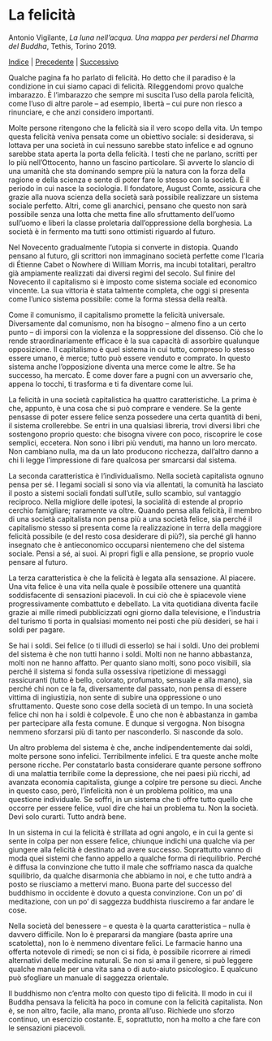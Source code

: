 # La felicità

Antonio Vigilante, _La luna nell’acqua. Una mappa per perdersi nel Dharma del Buddha_, Tethis, Torino 2019.

[Indice](index.md) | [Precedente](verificare.md) | [Successivo](il-fuoco.md)

Qualche pagina fa ho parlato di felicità. Ho detto che il paradiso è la condizione in cui siamo capaci di felicità. Rileggendomi provo qualche imbarazzo. È l’imbarazzo che sempre mi suscita l’uso della parola felicità, come l’uso di altre parole – ad esempio, libertà – cui pure non riesco a rinunciare, e che anzi considero importanti.

Molte persone ritengono che la felicità sia il vero scopo della vita. Un tempo questa felicità veniva pensata come un obiettivo sociale: si desiderava, si lottava per una società in cui nessuno sarebbe stato infelice e ad ognuno sarebbe stata aperta la porta della felicità. I testi che ne parlano, scritti per lo più nell’Ottocento, hanno un fascino particolare. Si avverte lo slancio di una umanità che sta dominando sempre più la natura con la forza della ragione e della scienza e sente di poter fare lo stesso con la società. È il periodo in cui nasce la sociologia. Il fondatore, August Comte, assicura che grazie alla nuova scienza della società sarà possibile realizzare un sistema sociale perfetto. Altri, come gli anarchici, pensano che questo non sarà possibile senza una lotta che metta fine allo sfruttamento dell’uomo sull’uomo e liberi la classe proletaria dall’oppressione della borghesia. La società è in fermento ma tutti sono ottimisti riguardo al futuro.

Nel Novecento gradualmente l’utopia si converte in distopia. Quando pensano al futuro, gli scrittori non immaginano società perfette come l’Icaria di Étienne Cabet o Nowhere di William Morris, ma incubi totalitari, peraltro già ampiamente realizzati dai diversi regimi del secolo. Sul finire del Novecento il capitalismo si è imposto come sistema sociale ed economico vincente. La sua vittoria è stata talmente completa, che oggi si presenta come l’unico sistema possibile: come la forma stessa della realtà.

Come il comunismo, il capitalismo promette la felicità universale. Diversamente dal comunismo, non ha bisogno – almeno fino a un certo punto – di imporsi con la violenza e la soppressione del dissenso. Ciò che lo rende straordinariamente efficace è la sua capacità di assorbire qualunque opposizione. Il capitalismo è quel sistema in cui tutto, compreso lo stesso essere umano, è merce; tutto può essere venduto e comprato. In questo sistema anche l’opposizione diventa una merce come le altre. Se ha successo, ha mercato. È come dover fare a pugni con un avversario che, appena lo tocchi, ti trasforma e ti fa diventare come lui.

La felicità in una società capitalistica ha quattro caratteristiche. La prima è che, appunto, è una cosa che si può comprare e vendere. Se la gente pensasse di poter essere felice senza possedere una certa quantità di beni, il sistema crollerebbe. Se entri in una qualsiasi libreria, trovi diversi libri che sostengono proprio questo: che bisogna vivere con poco, riscoprire le cose semplici, eccetera. Non sono i libri più venduti, ma hanno un loro mercato. Non cambiano nulla, ma da un lato producono ricchezza, dall’altro danno a chi li legge l’impressione di fare qualcosa per smarcarsi dal sistema.

La seconda caratteristica è l’individualismo. Nella società capitalista ognuno pensa per sé. I legami sociali si sono via via allentati, la comunità ha lasciato il posto a sistemi sociali fondati sull’utile, sullo scambio, sul vantaggio reciproco. Nella migliore delle ipotesi, la socialità di estende al proprio cerchio famigliare; raramente va oltre. Quando pensa alla felicità, il membro di una società capitalista non pensa più a una società felice, sia perché il capitalismo stesso si presenta come la realizzazione in terra della maggiore felicità possibile (e del resto cosa desiderare di più?), sia perché gli hanno insegnato che è antieconomico occuparsi nientemeno che del sistema sociale. Pensi a sé, ai suoi. Ai propri figli e alla pensione, se proprio vuole pensare al futuro.

La terza caratteristica è che la felicità è legata alla sensazione. Al piacere. Una vita felice è una vita nella quale è possibile ottenere una quantità soddisfacente di sensazioni piacevoli. In cui ciò che è spiacevole viene progressivamente combattuto e debellato. La vita quotidiana diventa facile grazie ai mille rimedi pubblicizzati ogni giorno dalla televisione, e l’industria del turismo ti porta in qualsiasi momento nei posti che più desideri, se hai i soldi per pagare.

Se hai i soldi. Sei felice (o ti illudi di esserlo) se hai i soldi. Uno dei problemi del sistema è che non tutti hanno i soldi. Molti non ne hanno abbastanza, molti non ne hanno affatto. Per quanto siano molti, sono poco visibili, sia perché il sistema si fonda sulla ossessiva ripetizione di messaggi rassicuranti (tutto è bello, colorato, profumato, sensuale e alla mano), sia perché chi non ce la fa, diversamente dal passato, non pensa di essere vittima di ingiustizia, non sente di subire una oppressione o uno sfruttamento. Queste sono cose della società di un tempo. In una società felice chi non ha i soldi è colpevole. È uno che non è abbastanza in gamba per partecipare alla festa comune. E dunque si vergogna. Non bisogna nemmeno sforzarsi più di tanto per nasconderlo. Si nasconde da solo.

Un altro problema del sistema è che, anche indipendentemente dai soldi, molte persone sono infelici. Terribilmente infelici. E tra queste anche molte persone ricche. Per constatarlo basta considerare quante persone soffrono di una malattia terribile come la depressione, che nei paesi più ricchi, ad avanzata economia capitalista, giunge a colpire tre persone su dieci. Anche in questo caso, però, l’infelicità non è un problema politico, ma una questione individuale. Se soffri, in un sistema che ti offre tutto quello che occorre per essere felice, vuol dire che hai un problema tu. Non la società. Devi solo curarti. Tutto andrà bene.

In un sistema in cui la felicità è strillata ad ogni angolo, e in cui la gente si sente in colpa per non essere felice, chiunque indichi una qualche via per giungere alla felicità è destinato ad avere successo. Soprattutto vanno di moda quei sistemi che fanno appello a qualche forma di riequilibrio. Perché è diffusa la convinzione che tutto il male che soffriamo nasca da qualche squilibrio, da qualche disarmonia che abbiamo in noi, e che tutto andrà a posto se riusciamo a mettervi mano. Buona parte del successo del buddhismo in occidente è dovuto a questa convinzione. Con un po’ di meditazione, con un po’ di saggezza buddhista riusciremo a far andare le cose.

Nella società del benessere – e questa è la quarta caratteristica – nulla è davvero difficile. Non lo è prepararsi da mangiare (basta aprire una scatoletta), non lo è nemmeno diventare felici. Le farmacie hanno una offerta notevole di rimedi; se non ci si fida, è possibile ricorrere ai rimedi alternativi delle medicine naturali. Se non si ama il genere, si può leggere qualche manuale per una vita sana o di auto-aiuto psicologico. E qualcuno può sfogliare un manuale di saggezza orientale.

Il buddhismo non c’entra molto con questo tipo di felicità. Il modo in cui il Buddha pensava la felicità ha poco in comune con la felicità capitalista. Non è, se non altro, facile, alla mano, pronta all’uso. Richiede uno sforzo continuo, un esercizio costante. E, soprattutto, non ha molto a che fare con le sensazioni piacevoli.
